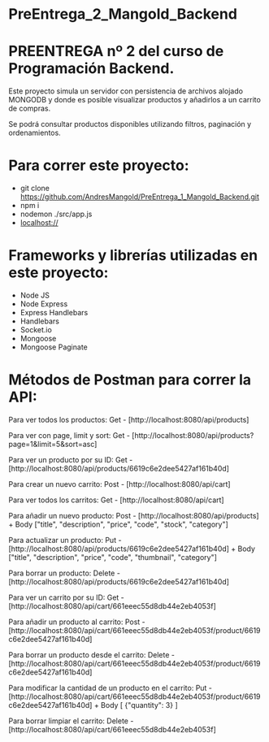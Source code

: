 # PreEntrega_2_Mangold_Backend

# PREENTREGA nº 2 del curso de Programación Backend.

Este proyecto simula un servidor con persistencia de archivos alojado MONGODB y donde es posible visualizar productos y añadirlos a un carrito de compras.

Se podrá consultar productos disponibles utilizando filtros, paginación y ordenamientos.


# Para correr este proyecto:

- git clone https://github.com/AndresMangold/PreEntrega_1_Mangold_Backend.git
- npm i
- nodemon ./src/app.js
- [localhost://](http://localhost:8080/api/home)

# Frameworks y librerías utilizadas en este proyecto:

- Node JS
- Node Express
- Express Handlebars
- Handlebars
- Socket.io
- Mongoose
- Mongoose Paginate

# Métodos de Postman para correr la API:

Para ver todos los productos:
Get - [http://localhost:8080/api/products]

Para ver con page, limit y sort:
Get - [http://localhost:8080/api/products?page=1&limit=5&sort=asc]

Para ver un producto por su ID:
Get - [http://localhost:8080/api/products/6619c6e2dee5427af161b40d]

Para crear un nuevo carrito:
Post - [http://localhost:8080/api/cart]

Para ver todos los carritos:
Get - [http://localhost:8080/api/cart]

Para añadir un nuevo producto:
Post - [http://localhost:8080/api/products] + Body ["title", "description", "price", "code", "stock", "category"]

Para actualizar un producto: 
Put - [http://localhost:8080/api/products/6619c6e2dee5427af161b40d] + Body ["title", "description", "price", "code", "thumbnail", "category"]

Para borrar un producto:
Delete - [http://localhost:8080/api/products/6619c6e2dee5427af161b40d]

Para ver un carrito por su ID:
Get - [http://localhost:8080/api/cart/661eeec55d8db44e2eb4053f]

Para añadir un producto al carrito:
Post - [http://localhost:8080/api/cart/661eeec55d8db44e2eb4053f/product/6619c6e2dee5427af161b40d]

Para borrar un producto desde el carrito:
Delete - [http://localhost:8080/api/cart/661eeec55d8db44e2eb4053f/product/6619c6e2dee5427af161b40d]

Para modificar la cantidad de un producto en el carrito:
Put - [http://localhost:8080/api/cart/661eeec55d8db44e2eb4053f/product/6619c6e2dee5427af161b40d] + Body [ {"quantity": 3} ]

Para borrar limpiar el carrito: 
Delete -  [http://localhost:8080/api/cart/661eeec55d8db44e2eb4053f]


